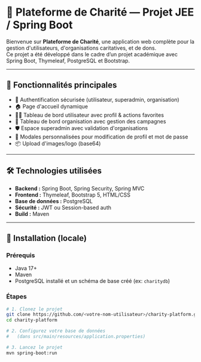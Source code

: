 

# 🌱 Plateforme de Charité — Projet JEE / Spring Boot

Bienvenue sur **Plateforme de Charité**, une application web complète pour la gestion d'utilisateurs, d'organisations caritatives, et de dons.  
Ce projet a été développé dans le cadre d’un projet académique avec Spring Boot, Thymeleaf, PostgreSQL et Bootstrap.

---

## 🚀 Fonctionnalités principales

- 🔐 Authentification sécurisée (utilisateur, superadmin, organisation)
- 🏠 Page d'accueil dynamique
- 🧑‍💼 Tableau de bord utilisateur avec profil & actions favorites
- 🏢 Tableau de bord organisation avec gestion des campagnes
- 🛡️ Espace superadmin avec validation d'organisations
- 📄 Modales personnalisées pour modification de profil et mot de passe
- 📦 Upload d'images/logo (base64)

---

## 🛠️ Technologies utilisées

- **Backend :** Spring Boot, Spring Security, Spring MVC
- **Frontend :** Thymeleaf, Bootstrap 5, HTML/CSS
- **Base de données :** PostgreSQL
- **Sécurité :** JWT ou Session-based auth
- **Build :** Maven

---

## 🧪 Installation (locale)

### Prérequis

- Java 17+
- Maven
- PostgreSQL installé et un schéma de base créé (ex: `charitydb`)

### Étapes

```bash
# 1. Clonez le projet
git clone https://github.com/<votre-nom-utilisateur>/charity-platform.git
cd charity-platform

# 2. Configurez votre base de données
#   (dans src/main/resources/application.properties)

# 3. Lancez le projet
mvn spring-boot:run
